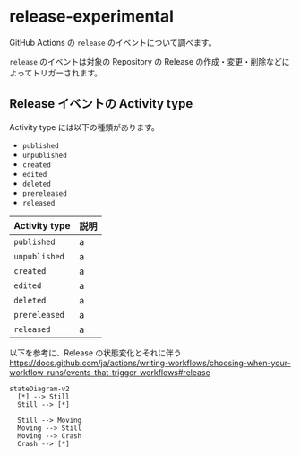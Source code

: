 # release-experimental

GitHub Actions の `release` のイベントについて調べます。

`release` のイベントは対象の Repository の Release の作成・変更・削除などによってトリガーされます。


## Release イベントの Activity type

Activity type には以下の種類があります。

- `published`
- `unpublished`
- `created`
- `edited`
- `deleted`
- `prereleased`
- `released`

Activity type | 説明
--|--
`published` | a
`unpublished` | a
`created` | a
`edited` | a
`deleted` | a
`prereleased` | a
`released` | a




以下を参考に、Release の状態変化とそれに伴う 
https://docs.github.com/ja/actions/writing-workflows/choosing-when-your-workflow-runs/events-that-trigger-workflows#release

```mermaid
stateDiagram-v2
  [*] --> Still
  Still --> [*]

  Still --> Moving
  Moving --> Still
  Moving --> Crash
  Crash --> [*]
```
